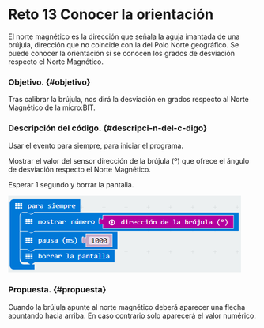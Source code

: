 # Reto 13 Conocer la orientación

El norte magnético es la dirección que señala la aguja imantada de una brújula, dirección que no coincide con la del Polo Norte geográfico. Se puede conocer la orientación si se conocen los grados de desviación respecto el Norte Magnético.

### Objetivo. {#objetivo}

Tras calibrar la brújula, nos dirá la desviación en grados respecto al Norte Magnético de la micro:BIT.

### Descripción del código. {#descripci-n-del-c-digo}

Usar el evento para siempre, para iniciar el programa.

Mostrar el valor del sensor dirección de la brújula (º) que ofrece el ángulo de desviación respecto el Norte Magnético.

Esperar 1 segundo y borrar la pantalla.

![](images/image1.png)

### Propuesta. {#propuesta}

Cuando la brújula apunte al norte magnético deberá aparecer una flecha apuntando hacia arriba. En caso contrario solo aparecerá el valor numérico.

